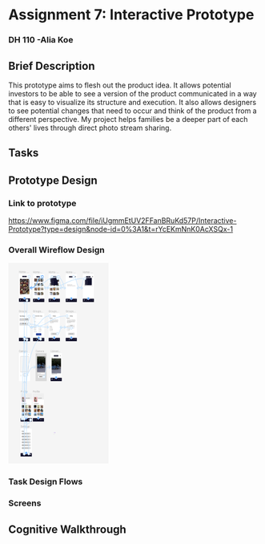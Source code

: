 # Assignment 7: Interactive Prototype
### DH 110 -Alia Koe 

## Brief Description 
This prototype aims to flesh out the product idea. It allows potential investors to be able to see a version of the product communicated in a way that is easy to visualize its structure and execution. It also allows designers to see potential changes that need to occur and think of the product from a different perspective. My project helps families be a deeper part of each others' lives through  direct photo stream sharing. 

## Tasks 



## Prototype Design 
### Link to prototype 
https://www.figma.com/file/iUgmmEtUV2FFanBRuKd57P/Interactive-Prototype?type=design&node-id=0%3A1&t=rYcEKmNnK0AcXSQx-1



### Overall Wireflow Design  
 <img src = "https://github.com/aliakoe1/DH110/blob/main/Assignment7/overall%20flow.png" width = "200" height = "400"> 



### Task Design Flows

### Screens 

## Cognitive Walkthrough 

